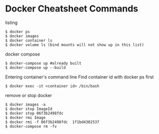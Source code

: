 # Docker Cheatsheet Commands

listing
```shell
$ docker ps
$ docker images
$ docker container ls
$ docker volume ls (bind mounts will not show up in this list)
```

docker compose
```shell
$ docker-compose up #already built
$ docker-compose up --build
```

Entering container's command line
Find container id with docker ps first 
```shell
$ docker exec -it <container id> /bin/bash
```

remove or stop docker
```shell
$ docker images -a
$ docker stop ImageId
$ docker stop 06f3b2498fdc
$ docker rmi Image
$ docker rmi -f 06f3b2498fdc  1f1bd4302537
$ docker-compose rm -fv
```
